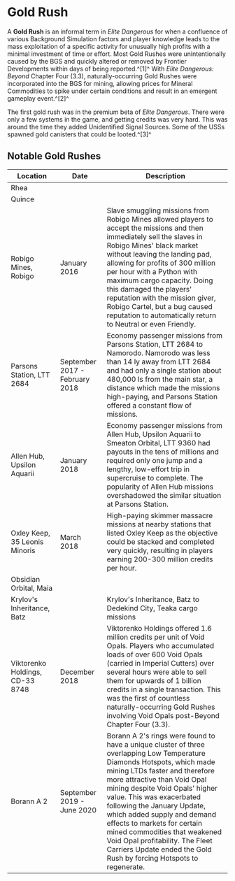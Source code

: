 # Gold Rush
A **Gold Rush** is an informal term in *Elite Dangerous* for when a confluence of various Background Simulation factors and player knowledge leads to the mass exploitation of a specific activity for unusually high profits with a minimal investment of time or effort. Most Gold Rushes were unintentionally caused by the BGS and quickly altered or removed by Frontier Developments within days of being reported.^[1]^ With *Elite Dangerous: Beyond* Chapter Four (3.3), naturally-occurring Gold Rushes were incorporated into the BGS for mining, allowing prices for Mineral Commodities to spike under certain conditions and result in an emergent gameplay event.^[2]^

The first gold rush was in the premium beta of *Elite Dangerous*. There were only a few systems in the game, and getting credits was very hard. This was around the time they added Unidentified Signal Sources. Some of the USSs spawned gold canisters that could be looted.^[3]^

## Notable Gold Rushes

| Location | Date | Description |
| --- | --- | --- |
| Rhea |  |  |
| Quince |  |  |
| Robigo Mines, Robigo | January 2016 | Slave smuggling missions from Robigo Mines allowed players to accept the missions and then immediately sell the slaves in Robigo Mines' black market without leaving the landing pad, allowing for profits of 300 million per hour with a Python with maximum cargo capacity. Doing this damaged the players' reputation with the mission giver, Robigo Cartel, but a bug caused reputation to automatically return to Neutral or even Friendly. |
| Parsons Station, LTT 2684 | September 2017 - February 2018 | Economy passenger missions from Parsons Station, LTT 2684 to Namorodo. Namorodo was less than 14 ly away from LTT 2684 and had only a single station about 480,000 ls from the main star, a distance which made the missions high-paying, and Parsons Station offered a constant flow of missions. |
| Allen Hub, Upsilon Aquarii | January 2018 | Economy passenger missions from Allen Hub, Upsilon Aquarii to Smeaton Orbital, LTT 9360 had payouts in the tens of millions and required only one jump and a lengthy, low-effort trip in supercruise to complete. The popularity of Allen Hub missions overshadowed the similar situation at Parsons Station. |
| Oxley Keep, 35 Leonis Minoris | March 2018 | High-paying skimmer massacre missions at nearby stations that listed Oxley Keep as the objective could be stacked and completed very quickly, resulting in players earning 200-300 million credits per hour. |
| Obsidian Orbital, Maia |  |  |
| Krylov's Inheritance, Batz |  | Krylov's Inheritance, Batz to Dedekind City, Teaka cargo missions |
| Viktorenko Holdings, CD-33 8748 | December 2018 | Viktorenko Holdings offered 1.6 million credits per unit of Void Opals. Players who accumulated loads of over 600 Void Opals (carried in Imperial Cutters) over several hours were able to sell them for upwards of 1 billion credits in a single transaction. This was the first of countless naturally-occurring Gold Rushes involving Void Opals post-Beyond Chapter Four (3.3). |
| Borann A 2 | September 2019 - June 2020 | Borann A 2's rings were found to have a unique cluster of three overlapping Low Temperature Diamonds Hotspots, which made mining LTDs faster and therefore more attractive than Void Opal mining despite Void Opals' higher value. This was exacerbated following the January Update, which added supply and demand effects to markets for certain mined commodities that weakened Void Opal profitability. The Fleet Carriers Update ended the Gold Rush by forcing Hotspots to regenerate. |